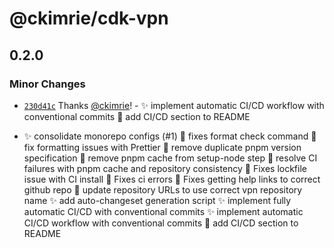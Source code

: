 # @ckimrie/cdk-vpn

## 0.2.0

### Minor Changes

- [`230d41c`](https://github.com/ckimrie/cdk/commit/230d41c364d20cd32e54e4754384f030dd1fe685) Thanks
  [@ckimrie](https://github.com/ckimrie)! - ✨ implement automatic CI/CD workflow with conventional
  commits 📝 add CI/CD section to README

- ✨ consolidate monorepo configs (#1) 📝 fixes format check command 📝 fix formatting issues with
  Prettier 🐛 remove duplicate pnpm version specification 🐛 remove pnpm cache from setup-node step
  🐛 resolve CI failures with pnpm cache and repository consistency 📝 Fixes lockfile issue with CI
  install 📝 Fixes ci errors 📝 Fixes getting help links to correct github repo 🐛 update repository
  URLs to use correct vpn repository name ✨ add auto-changeset generation script ✨ implement fully
  automatic CI/CD with conventional commits ✨ implement automatic CI/CD workflow with conventional
  commits 📝 add CI/CD section to README
